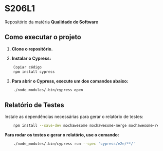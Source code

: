 # S206L1

Repositório da matéria **Qualidade de Software**

## Como executar o projeto

1. **Clone o repositório.**

2. **Instalar o Cypress:**

```bash
    Copiar código
    npm install cypress
```

3. **Para abrir o Cypress, execute um dos comandos abaixo:**
```bash
    ./node_modules/.bin/cypress open
```

## Relatório de Testes
Instale as dependências necessárias para gerar o relatório de testes:

```bash
    npm install --save-dev mochawesome mochawesome-merge mochawesome-report-generator
```
**Para rodar os testes e gerar o relatório, use o comando:**

```bash
    ./node_modules/.bin/cypress run --spec 'cypress/e2e/**/'
```
